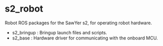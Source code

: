 s2_robot
===========

Robot ROS packages for the SawYer s2, for operating robot hardware.

 - s2_bringup : Bringup launch files and scripts.
 - s2_base : Hardware driver for communicating with the onboard MCU.


